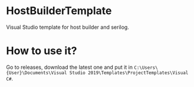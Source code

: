 # HostBuilderTemplate
 Visual Studio template for host builder and serilog.
 
 # How to use it?
 Go to releases, download the latest one and put it in `C:\Users\{User}\Documents\Visual Studio 2019\Templates\ProjectTemplates\Visual C#`.
